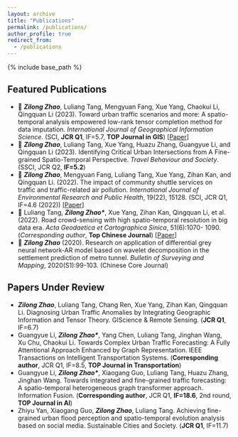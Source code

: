 ```yaml
---
layout: archive
title: "Publications"
permalink: /publications/
author_profile: true
redirect_from:
  - /publications
---
```


{% include base_path %}


## Featured Publications
  - 📄 ***Zilong Zhao***, Luliang Tang, Mengyuan Fang, Xue Yang, Chaokui Li, Qingquan Li (2023). Toward urban traffic scenarios and more: A spatio-temporal analysis empowered low-rank tensor completion method for data imputation. *International Journal of Geographical Information Science*. (SCI, **JCR Q1**, IF=5.7, **TOP Journal in GIS**) [[Paper](https://www.tandfonline.com/doi/full/10.1080/13658816.2023.2234434)]
  - 📄 ***Zilong Zhao***, Luliang Tang, Xue Yang, Huazu Zhang, Guangyue Li, and Qingquan Li (2023). Identifying Critical Urban Intersections from A Fine-grained Spatio-Temporal Perspective. *Travel Behaviour and Society*. (SSCI, JCR Q2, **IF=5.2**)
  - 📄 ***Zilong Zhao***, Mengyuan Fang, Luliang Tang, Xue Yang, Zihan Kan, and Qingquan Li. (2022). The impact of community shuttle services on traffic and traffic-related air pollution. *International Journal of Environmental Research and Public Health*, 19(22), 15128. (SCI, JCR Q1, IF=4.6 (2022)) [[Paper](https://www.mdpi.com/1660-4601/19/22/15128)]
  - 📄 Luliang Tang, ***Zilong Zhao\****, Xue Yang, Zihan Kan, Qingquan Li, et al. (2022). Road crowd-sensing with high spatio-temporal resolution in big data era. *Acta Geodaetica et Cartographica Sinica*, 51(6):1070- 1090. (*Corresponding author*, **Top Chinese Journal**) [[Paper](http://xb.chinasmp.com/article/2022/1001-1595/20220625.htm)]
  - 📄 ***Zilong Zhao*** (2020). Research on application of differential grey neural network-AR model based on wavelet decomposition in the settlement prediction of metro tunnel. *Bulletin of Surveying and Mapping*, 2020(S1):99-103. (Chinese Core Journal)

## Papers Under Review
  - ***Zilong Zhao***, Luliang Tang, Chang Ren, Xue Yang, Zihan Kan, Qingquan Li. Diagnosing Urban Traffic Anomalies by Integrating Geographic Information and Tensor Theory. GIScience & Remote Sensing. (**JCR Q1**, IF=6.7)
  - Guangyue Li, ***Zilong Zhao\****, Yang Chen, Luliang Tang, Jinghan Wang, Xu Chu, Chaokui Li. Towards Complex Urban Traffic Forecasting: A Fully Attentional Approach Enhanced by Graph Representation. IEEE Transactions on Intelligent Transportation Systems. (**Corresponding author**, JCR Q1, IF=8.5, **TOP Journal in Transportation**)
  - Guangyue Li, ***Zilong Zhao\****, Xiaogang Guo, Luliang Tang, Huazu Zhang, Jinghan Wang. Towards integrated and fine-grained traffic forecasting: A spatio-temporal heterogeneous graph transformer approach. Information Fusion. (**Corresponding author**, JCR Q1, **IF=18.6**, 2nd round, **TOP Journal in AI**)
  - Zhiyu Yan, Xiaogang Guo, ***Zilong Zhao***, Luliang Tang. Achieving fine-grained urban flood perception and spatio-temporal evolution analysis based on social media. Sustainable Cities and Society. (**JCR Q1**, IF=11.7)
